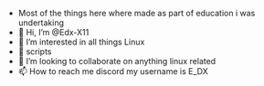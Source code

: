 - Most of the things here where made as part of education i was undertaking 
- 👋 Hi, I’m @Edx-X11
- 👀 I’m interested in all things Linux
- 🌱 scripts
- 💞️ I’m looking to collaborate on anything linux related 
- 📫 How to reach me discord my username is E_DX

<!---
Edx-X11/Edx-X11 is a ✨ special ✨ repository because its `README.md` (this file) appears on your GitHub profile.
You can click the Preview link to take a look at your changes.
--->
